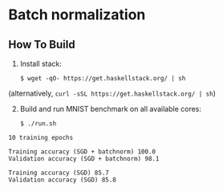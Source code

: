 # Batch normalization

## How To Build

1. Install stack:

     ```
     $ wget -qO- https://get.haskellstack.org/ | sh
     ```

(alternatively, `curl -sSL https://get.haskellstack.org/ | sh`)

2. Build and run MNIST benchmark on all available cores:

     ```
     $ ./run.sh
     ```

```
10 training epochs

Training accuracy (SGD + batchnorm) 100.0
Validation accuracy (SGD + batchnorm) 98.1

Training accuracy (SGD) 85.7
Validation accuracy (SGD) 85.8
```
